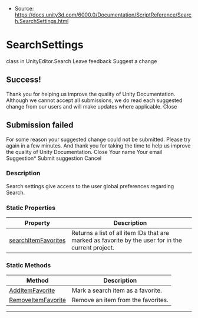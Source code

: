 * Source: https://docs.unity3d.com/6000.0/Documentation/ScriptReference/Search.SearchSettings.html

# SearchSettings
class in UnityEditor.Search
Leave feedback
Suggest a change
## Success!
Thank you for helping us improve the quality of Unity Documentation. Although we cannot accept all submissions, we do read each suggested change from our users and will make updates where applicable.
Close
## Submission failed
For some reason your suggested change could not be submitted. Please <a>try again</a> in a few minutes. And thank you for taking the time to help us improve the quality of Unity Documentation.
Close
Your name Your email Suggestion* Submit suggestion
Cancel
### Description
Search settings give access to the user global preferences regarding Search.
### Static Properties
Property | Description  
---|---  
[searchItemFavorites](https://docs.unity3d.com/6000.0/Documentation/ScriptReference/Search.SearchSettings-searchItemFavorites.html) | Returns a list of all item IDs that are marked as favorite by the user for in the current project.  
### Static Methods
Method | Description  
---|---  
[AddItemFavorite](https://docs.unity3d.com/6000.0/Documentation/ScriptReference/Search.SearchSettings.AddItemFavorite.html) | Mark a search item as a favorite.  
[RemoveItemFavorite](https://docs.unity3d.com/6000.0/Documentation/ScriptReference/Search.SearchSettings.RemoveItemFavorite.html) | Remove an item from the favorites.  
* * *
